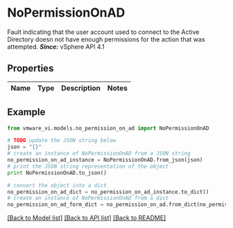 # NoPermissionOnAD

Fault indicating that the user account used to connect to the Active Directory doesn not have enough permissions for the action that was attempted.  ***Since:*** vSphere API 4.1 

## Properties
Name | Type | Description | Notes
------------ | ------------- | ------------- | -------------

## Example

```python
from vmware_vi.models.no_permission_on_ad import NoPermissionOnAD

# TODO update the JSON string below
json = "{}"
# create an instance of NoPermissionOnAD from a JSON string
no_permission_on_ad_instance = NoPermissionOnAD.from_json(json)
# print the JSON string representation of the object
print NoPermissionOnAD.to_json()

# convert the object into a dict
no_permission_on_ad_dict = no_permission_on_ad_instance.to_dict()
# create an instance of NoPermissionOnAD from a dict
no_permission_on_ad_form_dict = no_permission_on_ad.from_dict(no_permission_on_ad_dict)
```
[[Back to Model list]](../README.md#documentation-for-models) [[Back to API list]](../README.md#documentation-for-api-endpoints) [[Back to README]](../README.md)


